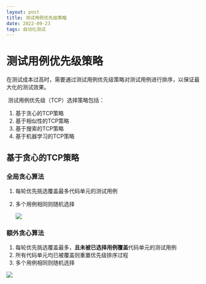 ```yaml
---
layout: post
title: 测试用例优先级策略
date: 2022-09-23
tags: 自动化测试
---
```


# 测试用例优先级策略	

​	在测试成本过高时，需要通过测试用例优先级策略对测试用例进行排序，以保证最大化的测试效果。

​	测试用例优先级（TCP）选择策略包括：

1. 基于贪心的TCP策略
2. 基于相似性的TCP策略
3. 基于搜索的TCP策略
4. 基于机器学习的TCP策略

## 基于贪心的TCP策略

### 全局贪心算法

1. 每轮优先挑选覆盖最多代码单元的测试用例

2. 多个用例相同则随机选择

   ![](https://newtank1.github.io/assets/images/QQ截图20220923001658.png)

### 额外贪心算法

1. 每轮优先挑选覆盖最多，**且未被已选择用例覆盖**代码单元的测试用例
2. 所有代码单元均已被覆盖则重置优先级排序过程
3. 多个用例相同则随机选择

![](https://newtank1.github.io/assets/images/QQ截图20220923001859.png)